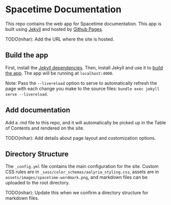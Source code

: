 # Spacetime Documentation

This repo contains the web app for Spacetime documentation. This app is built using [Jekyll](https://jekyllrb.com/) and hosted by [Github Pages](https://docs.github.com/en/pages/quickstart). 

TODO(nihar): Add the URL where the site is hosted.

## Build the app

First, install the [Jekyll dependencies](https://jekyllrb.com/docs/installation/). Then, install Jekyll and use it to [build the app](https://jekyllrb.com/docs/). The app will be running at ```localhost:4000```. 

Note: Pass the ```--livereload``` option to serve to automatically refresh the page with each change you make to the source files: ```bundle exec jekyll serve --livereload```.

## Add documentation

Add a .md file to this repo, and it will automatically be picked up in the Table of Contents and rendered on the site.

TODO(nihar): Add details about page layout and customization options.

## Directory Structure

The ```_config.yml``` file contains the main configuration for the site. Custom CSS rules are in ```_sass/color_schemas/aalyria_styling.css```, assets are in ```assets/images/spacetime-wordmark.png```, and markdown files can be uploaded to the root directory. 

TODO(nihar): Update this when we confirm a directory structure for markdown files.